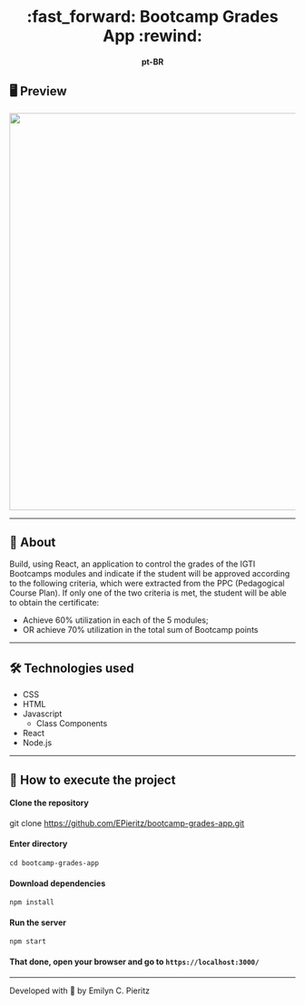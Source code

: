 <h1 align = "center"> :fast_forward: Bootcamp Grades App :rewind: </h1>
<h4 align = "center">pt-BR</h4>

## 🖥 Preview
<p align = "center">
  <img src = "https://scontent.fbnu2-1.fna.fbcdn.net/v/t1.0-9/122224999_1764854490335561_1134692462476190792_n.jpg?_nc_cat=101&_nc_sid=0debeb&_nc_ohc=TvTYNk_3dG8AX8QVsyU&_nc_oc=AQmJYS3HGgF5YoGJsoIsxnPZXqle0VoRRlPB8MY0LjaHeoaf_F-2AGqPQyTVgySEYtw&_nc_ht=scontent.fbnu2-1.fna&oh=36dcb955fdfdb14db3ef7f118d9d82e2&oe=5FB7591E" width = "700">
</p>

---

## 📖 About
Build, using React, an application to control the grades of the IGTI Bootcamps modules and indicate if the student will be approved according to the following criteria, which were extracted from the PPC (Pedagogical Course Plan). If only one of the two criteria is met, the student will be able to obtain the certificate:
- Achieve 60% utilization in each of the 5 modules;
- OR achieve 70% utilization in the total sum of Bootcamp points

---

## 🛠 Technologies used
- CSS
- HTML
- Javascript
  - Class Components
- React
- Node.js

---

## 🚀 How to execute the project
#### Clone the repository
git clone https://github.com/EPieritz/bootcamp-grades-app.git

#### Enter directory
`cd bootcamp-grades-app`

#### Download dependencies
`npm install`

#### Run the server
`npm start`

#### That done, open your browser and go to `https://localhost:3000/`

---
Developed with 💙 by Emilyn C. Pieritz
